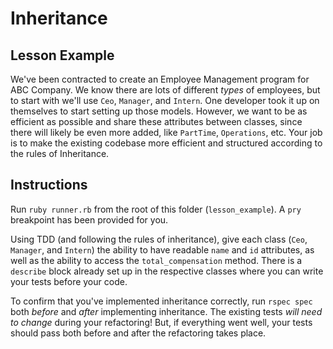# Inheritance

## Lesson Example
We've been contracted to create an Employee Management program for ABC Company. We know there are lots of different *types* of 
employees, but to start with we'll use `Ceo`, `Manager`, and `Intern`. One developer took it up on themselves to start setting up 
those models. However, we want to be as efficient as possible and share these attributes between classes, since there will likely 
be even more added, like `PartTime`, `Operations`, etc. Your job is to make the existing codebase more efficient and structured 
according to the rules of Inheritance.


## Instructions
Run `ruby runner.rb` from the root of this folder (`lesson_example`). A `pry` breakpoint has been provided for you.

Using TDD (and following the rules of inheritance), give each class (`Ceo`, `Manager`, and `Intern`) the ability to have readable 
`name` and `id` attributes, as well as the ability to access the `total_compensation` method. There is a `describe` block already set up in 
the respective classes where you can write your tests before your code.

To confirm that you've implemented inheritance correctly, run `rspec spec` both *before* and *after* implementing inheritance. 
The existing tests *will need to change* during your refactoring!  But, if everything went well, your tests should pass both before 
and after the refactoring takes place.
